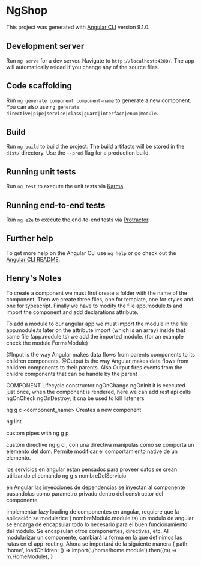 # NgShop

This project was generated with [Angular CLI](https://github.com/angular/angular-cli) version 9.1.0.

## Development server

Run `ng serve` for a dev server. Navigate to `http://localhost:4200/`. The app will automatically reload if you change any of the source files.

## Code scaffolding

Run `ng generate component component-name` to generate a new component. You can also use `ng generate directive|pipe|service|class|guard|interface|enum|module`.

## Build

Run `ng build` to build the project. The build artifacts will be stored in the `dist/` directory. Use the `--prod` flag for a production build.

## Running unit tests

Run `ng test` to execute the unit tests via [Karma](https://karma-runner.github.io).

## Running end-to-end tests

Run `ng e2e` to execute the end-to-end tests via [Protractor](http://www.protractortest.org/).

## Further help

To get more help on the Angular CLI use `ng help` or go check out the [Angular CLI README](https://github.com/angular/angular-cli/blob/master/README.md).

## Henry's Notes

To create a component we must first create a folder with the name of the component. Then we create three files, one for template, one for styles and one for typescript. Finally we have to modify the file app.module.ts and import the component and add declarations attribute.

To add a module to our angular app we must import the module in the file app.module.ts
later on the attribute import (which is an array) inside that same file (app.module.ts) we add the imported module. (for an example check the module FormsModule)

@Input is the way Angular makes data flows from parents components to its children components.
@Output is the way Angular makes data flows from children components to their parents. Also Output fires events from the childre components that can be handle by the parent

COMPONENT Lifecycle
constructor
ngOnChange
ngOnInit it is executed just once, when the component is rendered, here we can add rest api calls
ngOnCheck
ngOnDestroy, it cna be used to kill listeners

ng g c <component_name> Creates a new component

ng lint

custom pipes with ng g p <name>

custom directive ng g d <name>, con una directiva manipulas como se comporta un elemento del dom. Permite modificar el comportamiento native de un elemento.

los servicios en angular estan pensados para proveer datos
se crean utilizando el comando ng g s nombreDelServicio

en Angular las inyecciones de dependencias se inyectan al componente pasandolas como parametro privado dentro del constructor del componente

implementar lazy loading de componentes en angular, requiere que la aplicación se modularice ( nombreModulo.module.ts)
un modulo de angular se encarga de encapsular todo lo necesario para el buen funcionamiento del módulo. Se encapsulan otros componentes, directivas, etc.
Al modularizar un componente, cambiará la forma en la que definimos las rutas en el app-routing. Ahora se importará de la siguiente manera
{
path: 'home',
loadChildren: () =>
import('./home/home.module').then((m) => m.HomeModule),
}
